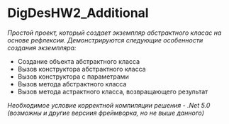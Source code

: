 # DigDesHW2_Additional
*Простой проект, который создает экземпляр абстрактного класас на основе рефлексии. Демонстрируются следующие особенности создания экземпляра:*
- Создание объекта абстрактного класса
- Вызов конструктора абстрактного класса
- Вызов конструктора с параметрами
- Вызов метода абстрактного класса
- Вызов метода астрактного класса, возвращающего результат

*Необходимое условие корректной компиляции решения - .Net 5.0 (возможны и другие версиия фреймворка, но не выше данного)*
